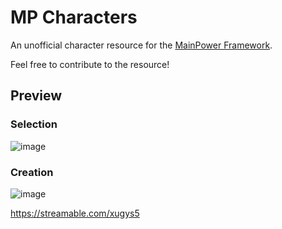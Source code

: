 # MP Characters

An unofficial character resource for the [MainPower Framework](https;//github.com/99jsp/mainpower).

Feel free to contribute to the resource!

## Preview

### Selection
![image](https://github.com/user-attachments/assets/a1671c2f-36da-4767-9626-0b1bcac25566)

### Creation
![image](https://github.com/user-attachments/assets/708b905c-5bac-4fa7-8b53-b25fe79cb96d)

https://streamable.com/xugys5
